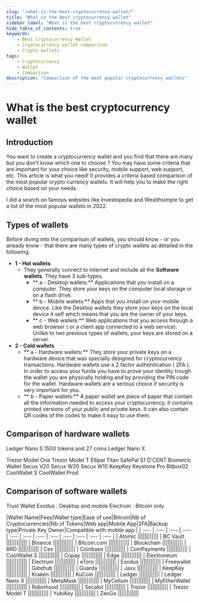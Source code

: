 ```yaml
---
slug: "/what-is-the-best-cryptocurrency-wallet/"
title: "What is the best cryptocurrency wallet"
sidebar_label: "What is the best cryptocurrency wallet"
hide_table_of_contents: true
keywords:
    - Best Cryptocurrency Wallet
    - Cryptocurrency wallet comparison
    - Crypto wallets
tags:
    - Cryptocurrency
    - Wallet
    - Comparison
description: "Comparison of the most popular cryptocurrency wallets"
---
```


# What is the best cryptocurrency wallet

## Introduction

You want to create a cryptocurrency wallet and you find that there are many but you don't know which one to choose ?
You may have some criteria that are important for your choice like security, mobile support, web support, etc.
This article is what you need! 
It provides a criteria based comparison of the most popular crypto currency wallets.
It will help you to make the right choice based on your needs.

I did a search on famous websites like Investopedia and Wealthsimple to get a list of the most popular wallets in 2022.

## Types of wallets

Before diving into the comparison of wallets, you should know - or you already know - that there are many types of crypto wallets as detailed in the following.

- **1 - Hot wallets** 
    - They generally connect to Internet and include all the **Software wallets**. They have 3 sub-types.
        - ** a - Desktop wallets:** Applications that you install on a computer. They store your keys on the computer local storage or on a flash drive.
        - ** b - Mobile wallets:** Apps that you install on your mobile device. Like the Desktop wallets they store your keys on the local device it self which means that you are the owner of your keys.
        - ** c - Web wallets:** Web applications that you access through a web browser ( or a client app connected to a web service). Unlike to two previous types of wallets, your keys are stored on a server. 
- **2 - Cold wallets**
    - ** a - Hardware wallets:** They store your private keys on a hardware device that was specially designed for cryptocurrency transactions. Hardware wallets use a 2 factor authentication ( 2FA ). In order to access your funds you have to prove your identity trough the wallet you are physically holding and by providing the PIN code for the wallet. Hardware wallets are a serious choice if security is very important for you.
    - ** b - Paper wallets:** A paper wallet are piece of paper that contain all the information needed to access your cryptocurrency, it contains printed versions of your public and private keys. It can also contain QR codes of the codes to make it easy to use them.


## Comparison of hardware wallets

Ledger Nano S
    1500 tokens and 27 coins
Ledger Nano X

Trezor Model One
Trezor Model T
Ellipal Titan
SafePal S1
D'CENT Biometric Wallet
Secux V20
Secux W20
Secux W10
KeepKey
Keystone Pro
Bitbox02
CoolWallet S
CoolWallet Prod

## Comparison of software wallets

Trust Wallet
Exodus : Desktop and mobile
Electrum : Bitcoin only


|Wallet Name|Fees|Wallet type|Ease of use|Bitcoin|Nb of Cryptocurrencies|Nb of Tokens|Web app|Mobile App|2FA|Backup type|Private Key Owner|Compatible with mobile app |
| :--- | :--- | :--- | :--- | :--- | :--- | :--- | :--- | :--- | :--- | :--- | :--- |
| Atomic ||||||||||||
| BC Vault ||||||||||||
| Binance ||||||||||||
| Bitcoin.com ||||||||||||
| Blockchain ||||||||||||
| BRD ||||||||||||
| Cex ||||||||||||
| Coinbase ||||||||||||
| CoinPayments ||||||||||||
| CoolWallet S ||||||||||||
| Copay ||||||||||||
| Edge ||||||||||||
| Electroneum ||||||||||||
| Electrum ||||||||||||
| eToro ||||||||||||
| Exodus ||||||||||||
| Freewallet ||||||||||||
| Gatehub ||||||||||||
| Guarda ||||||||||||
| Jaxx ||||||||||||
| KeepKey ||||||||||||
| Kraken ||||||||||||
| KuCoin ||||||||||||
| Ledger ||||||||||||
| Ledger Nano X ||||||||||||
| MetaMask ||||||||||||
| MyCelium ||||||||||||
| MyEtherWallet ||||||||||||
| Robinhood ||||||||||||
| Secalot ||||||||||||
| Trezor ||||||||||||
| Trezor Model T ||||||||||||
| YubiKey ||||||||||||
| ZenGo ||||||||||||
